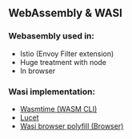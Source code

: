 ## WebAssembly & WASI

### Webasembly used in: 
- Istio (Envoy Filter extension)
- Huge treatment with node
- In browser

### Wasi implementation:
- [Wasmtime (WASM CLI)](https://github.com/bytecodealliance/wasmtime)
- [Lucet](https://www.fastly.com/blog/announcing-lucet-fastly-native-webassembly-compiler-runtime)
- [Wasi browser polyfill (Browser)](https://wasi.dev/polyfill/)
